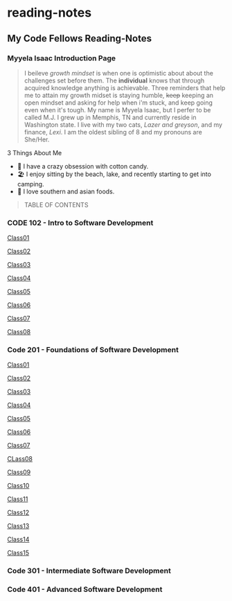 # reading-notes

## My Code Fellows Reading-Notes

### Myyela Isaac Introduction Page


> I beileve _growth mindset_ is when one is optimistic about about the challenges set before them. The **individual** knows that through acquired knowledge anything is achievable. Three reminders that help me to attain my growth midset is staying humble, ~~keep~~ keeping an open mindset and asking for help when i'm stuck, and keep going even when it's tough. 
My name is Myyela Isaac, but I perfer to be called M.J. I grew up in Memphis, TN and currently reside in Washington state. I live with my two cats, _Lazer and greyson_, and my finance, _Lexi_. I am the oldest sibling of 8 and my pronouns are She/Her.




3 Things About Me

- 🍬 I have a crazy obsession with cotton candy.
- 🏖️ I enjoy sitting by the beach, lake, and recently starting to get into camping.
- 🥘 I love southern and asian foods.

> TABLE OF CONTENTS

### CODE 102 - Intro to Software Development

[Class01](102/reading-notes01.md)

[Class02](102/reading-notes02.md)

[Class03](102/reading-notes03.md)

[Class04](102/reading-notes04.md)

[Class05](102/reading-notes05.md)

[Class06](102/reading-notes06.md)

[Class07](102/reading-notes07.md)

[Class08](102/reading-notes08.md)

### Code 201 - Foundations of Software Development

[Class01](201/reading-notes01.md)

[Class02](201/reading-notes02.md)

[Class03](201/reading-notes03.md)

[Class04](201/reading-notes04.md)

[Class05](201/reading-notes05.md)

[Class06](201/reading-notes06.md)

[Class07](201/reading-notes07.md)

[CLass08](201/reading-notes08.md)

[Class09](201/reading-notes09.md)

[Class10](201/reading-notes10.md)

[Class11](201/reading-notes11.md)

[Class12](201/reading-notes12.md)

[Class13](201/reading-notes13.md)

[Class14](201/reading-notes14.md)

[Class15](201/reading-notes15.md)


### Code 301 - Intermediate Software Development

### Code 401 - Advanced Software Development
